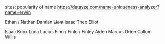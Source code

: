 sites:
popularity of name https://datayze.com/name-uniqueness-analyzer?name=erwin


Ethan / Nathan
Damian
~~Liam~~
Isaac
Theo
Elliot


Isaac
Knox
Luca
Lucius
Finn / Finlo / Finley
~~Aiden~~
Marcus
~~Orion~~
Callum
Willis

